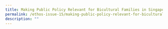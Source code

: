 ```yaml
---
title: Making Public Policy Relevant for Bicultural Families in Singapore
permalink: /ethos-issue-15/making-public-policy-relevant-for-bicultural-families-in-singapore/
description: ""
---
```

